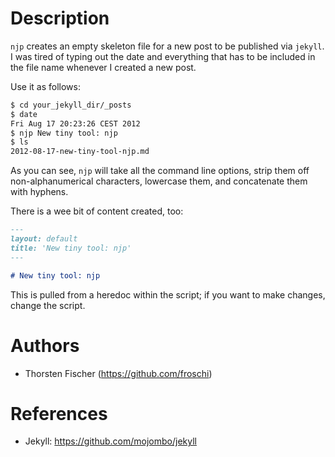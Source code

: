# Description

`njp` creates an empty skeleton file for a new post to be published via `jekyll`. I was tired of typing out the date and everything that has to be included in the file name whenever I created a new post.

Use it as follows:

~~~ sh
$ cd your_jekyll_dir/_posts
$ date
Fri Aug 17 20:23:26 CEST 2012
$ njp New tiny tool: njp
$ ls
2012-08-17-new-tiny-tool-njp.md
~~~

As you can see, `njp` will take all the command line options, strip them off non-alphanumerical characters, lowercase them, and concatenate them with hyphens.

There is a wee bit of content created, too:

~~~ markdown
---
layout: default
title: 'New tiny tool: njp'
---

# New tiny tool: njp
~~~

This is pulled from a heredoc within the script; if you want to make changes, change the script.

# Authors

* Thorsten Fischer (https://github.com/froschi)

# References

* Jekyll: https://github.com/mojombo/jekyll
